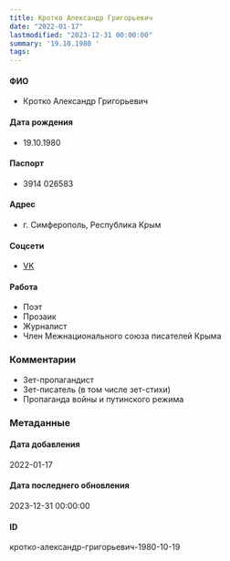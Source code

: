 ```yaml
---
title: Кротко Александр Григорьевич
date: "2022-01-17"
lastmodified: "2023-12-31 00:00:00"
summary: '19.10.1980 '
tags: 
---
```

<!--# pp1-->
<!--## Фигурант-->
<!--### Личные данные-->
#### ФИО
- Кротко Александр Григорьевич
#### Дата рождения
- 19.10.1980
#### Паспорт
- 3914 026583
#### Адрес
- г. Симферополь, Республика Крым
#### Соцсети
- [VK](https://vk.com/akrotko)
#### Работа
- Поэт
- Прозаик
- Журналист
- Член Межнационального союза писателей Крыма
### Комментарии
- Зет-пропагандист
- Зет-писатель (в том числе зет-стихи)
- Пропаганда войны и путинского режима
### Метаданные
#### Дата добавления
2022-01-17
#### Дата последнего обновления
2023-12-31 00:00:00
#### ID
кротко-александр-григорьевич-1980-10-19
<!--## END;-->
